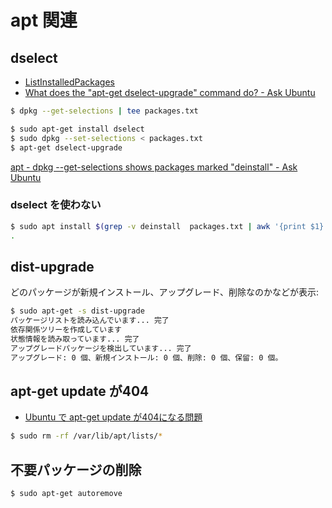 # apt 関連

## dselect

- [ListInstalledPackages](https://wiki.debian.org/ListInstalledPackages)
- [What does the "apt-get dselect-upgrade" command do? - Ask Ubuntu](https://askubuntu.com/questions/585273/what-does-the-apt-get-dselect-upgrade-command-do)

~~~bash
$ dpkg --get-selections | tee packages.txt
~~~

~~~bash
$ sudo apt-get install dselect
$ sudo dpkg --set-selections < packages.txt
$ apt-get dselect-upgrade
~~~

[apt - dpkg --get-selections shows packages marked "deinstall" - Ask Ubuntu](https://askubuntu.com/questions/165951/dpkg-get-selections-shows-packages-marked-deinstall)

### dselect を使わない

~~~bash
$ sudo apt install $(grep -v deinstall  packages.txt | awk '{print $1}')
.
~~~

## dist-upgrade

どのパッケージが新規インストール、アップグレード、削除なのかなどが表示:

~~~bash 
$ sudo apt-get -s dist-upgrade
パッケージリストを読み込んでいます... 完了
依存関係ツリーを作成しています       
状態情報を読み取っています... 完了
アップグレードパッケージを検出しています... 完了
アップグレード: 0 個、新規インストール: 0 個、削除: 0 個、保留: 0 個。
~~~

## apt-get update が404

- [Ubuntu で apt-get update が404になる問題](https://qiita.com/nyanchu/items/a8cfc5cf627d70d798bf)

~~~bash
$ sudo rm -rf /var/lib/apt/lists/*
~~~

## 不要パッケージの削除

~~~bash 
$ sudo apt-get autoremove
~~~